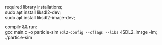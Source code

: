 
required library installations;  
sudo apt install libsdl2-dev;  
sudo apt install libsdl2-image-dev;  
  
compile && run:  
gcc main.c -o particle-sim `sdl2-config --cflags --libs` -lSDL2_image -lm; ./particle-sim
